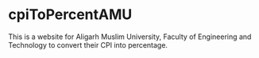 # cpiToPercentAMU
This is a website for Aligarh Muslim University, Faculty of Engineering and Technology to convert their CPI into percentage.
